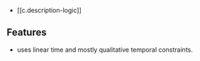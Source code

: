 
- [[c.description-logic]]

## Features

- uses linear time and mostly qualitative temporal constraints.